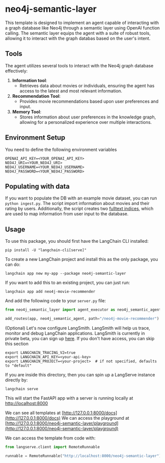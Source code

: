 # neo4j-semantic-layer

This template is designed to implement an agent capable of interacting with a graph database like Neo4j through a semantic layer using OpenAI function calling.
The semantic layer equips the agent with a suite of robust tools, allowing it to interact with the graph databas based on the user's intent.


## Tools

The agent utilizes several tools to interact with the Neo4j graph database effectively:

1. **Information tool**:
   - Retrieves data about movies or individuals, ensuring the agent has access to the latest and most relevant information.
2. **Recommendation Tool**:
   - Provides movie recommendations based upon user preferences and input.
3. **Memory Tool**:
   - Stores information about user preferences in the knowledge graph, allowing for a personalized experience over multiple interactions.

## Environment Setup

You need to define the following environment variables

```
OPENAI_API_KEY=<YOUR_OPENAI_API_KEY>
NEO4J_URI=<YOUR_NEO4J_URI>
NEO4J_USERNAME=<YOUR_NEO4J_USERNAME>
NEO4J_PASSWORD=<YOUR_NEO4J_PASSWORD>
```

## Populating with data

If you want to populate the DB with an example movie dataset, you can run `python ingest.py`.
The script import information about movies and their rating by users.
Additionally, the script creates two [fulltext indices](https://neo4j.com/docs/cypher-manual/current/indexes-for-full-text-search/), which are used to map information from user input to the database.

## Usage

To use this package, you should first have the LangChain CLI installed:

```shell
pip install -U "langchain-cli[serve]"
```

To create a new LangChain project and install this as the only package, you can do:

```shell
langchain app new my-app --package neo4j-semantic-layer
```

If you want to add this to an existing project, you can just run:

```shell
langchain app add neo4j-movie-recommender
```

And add the following code to your `server.py` file:
```python
from neo4j_semantic_layer import agent_executor as neo4j_semantic_agent

add_routes(app, neo4j_semantic_agent, path="/neo4j-movie-recommender")
```

(Optional) Let's now configure LangSmith. 
LangSmith will help us trace, monitor and debug LangChain applications. 
LangSmith is currently in private beta, you can sign up [here](https://smith.langchain.com/). 
If you don't have access, you can skip this section

```shell
export LANGCHAIN_TRACING_V2=true
export LANGCHAIN_API_KEY=<your-api-key>
export LANGCHAIN_PROJECT=<your-project>  # if not specified, defaults to "default"
```

If you are inside this directory, then you can spin up a LangServe instance directly by:

```shell
langchain serve
```

This will start the FastAPI app with a server is running locally at 
[http://localhost:8000](http://localhost:8000)

We can see all templates at [http://127.0.0.1:8000/docs](http://127.0.0.1:8000/docs)
We can access the playground at [http://127.0.0.1:8000/neo4j-semantic-layer/playground](http://127.0.0.1:8000/neo4j-semantic-layer/playground)  

We can access the template from code with:

```python
from langserve.client import RemoteRunnable

runnable = RemoteRunnable("http://localhost:8000/neo4j-semantic-layer")
```
